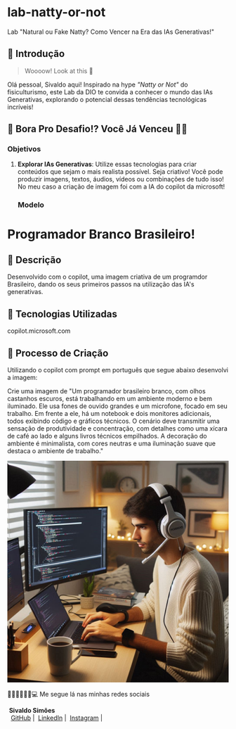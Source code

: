 # lab-natty-or-not

Lab "Natural ou Fake Natty? Como Vencer na Era das IAs Generativas!"

## 🚀 Introdução

> Woooow! Look at this 👀

Olá pessoal, Sivaldo aqui! Inspirado na hype _"Natty or Not"_ do fisiculturismo, este Lab da DIO te convida a conhecer o mundo das IAs Generativas, explorando o potencial dessas tendências tecnológicas incríveis!

## 🎯 Bora Pro Desafio!? Você Já Venceu 💪🤓

### Objetivos

1. **Explorar IAs Generativas**: Utilize essas tecnologias para criar conteúdos que sejam o mais realista possível. Seja criativo! Você pode produzir imagens, textos, áudios, vídeos ou combinações de tudo isso! No meu caso a criação de imagem foi com a IA do copilot da microsoft!

   ### Modelo

# Programador Branco Brasileiro!

## 📒 Descrição

Desenvolvido com o copilot, uma imagem criativa de um programdor Brasileiro, dando os seus primeiros passos na utilização das IA's generativas.

## 🤖 Tecnologias Utilizadas

copilot.microsoft.com

## 🧐 Processo de Criação

Utilizando o copilot com prompt em português que segue abaixo desenvolvi a imagem:

Crie uma imagem de "Um programador brasileiro branco, com olhos castanhos escuros, está trabalhando em um ambiente moderno e bem iluminado. Ele usa fones de ouvido grandes e um microfone, focado em seu trabalho. Em frente a ele, há um notebook e dois monitores adicionais, todos exibindo código e gráficos técnicos. O cenário deve transmitir uma sensação de produtividade e concentração, com detalhes como uma xícara de café ao lado e alguns livros técnicos empilhados. A decoração do ambiente é minimalista, com cores neutras e uma iluminação suave que destaca o ambiente de trabalho."

<img src="Imagem/Brasileiro Programador.png"/>

🏃‍♂️🏃‍♂️🏃‍♂️💻 Me segue lá nas minhas redes sociais

&nbsp;<b>Sivaldo Simões</b><br>&nbsp;
<a href="https://github.com/Sivaldombi">GitHub</a>&nbsp;|&nbsp;
<a href="https://linkedin.com/in/s-simoesmbi/">LinkedIn</a>&nbsp;|&nbsp;
<a href="https://www.instagram.com/sivmbi/">Instagram</a>&nbsp;|&nbsp;</p>
